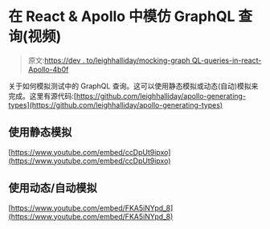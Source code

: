 # 在 React & Apollo 中模仿 GraphQL 查询(视频)

> 原文:[https://dev . to/leighhalliday/mocking-graph QL-queries-in-react-Apollo-4b0f](https://dev.to/leighhalliday/mocking-graphql-queries-in-react-apollo-4b0f)

关于如何模拟测试中的 GraphQL 查询。这可以使用静态模拟或动态(自动)模拟来完成。这里有源代码:[https://github.com/leighhalliday/apollo-generating-types](https://github.com/leighhalliday/apollo-generating-types)

## [](#using-static-mocks)使用静态模拟

[https://www.youtube.com/embed/ccDpUt9ipxo](https://www.youtube.com/embed/ccDpUt9ipxo)

## [](#using-dynamic-auto-mocks)使用动态/自动模拟

[https://www.youtube.com/embed/FKA5iNYpd_8](https://www.youtube.com/embed/FKA5iNYpd_8)